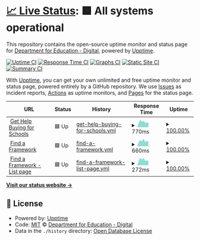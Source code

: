 # [📈 Live Status](https://DFE-Digital.github.io/schools-upptime): <!--live status--> **🟩 All systems operational**

This repository contains the open-source uptime monitor and status page for [Department for Education - Digital](http://education.gov.uk/), powered by [Upptime](https://github.com/upptime/upptime).

[![Uptime CI](https://github.com/DFE-Digital/schools-upptime/workflows/Uptime%20CI/badge.svg)](https://github.com/DFE-Digital/schools-upptime/actions?query=workflow%3A%22Uptime+CI%22)
[![Response Time CI](https://github.com/DFE-Digital/schools-upptime/workflows/Response%20Time%20CI/badge.svg)](https://github.com/DFE-Digital/schools-upptime/actions?query=workflow%3A%22Response+Time+CI%22)
[![Graphs CI](https://github.com/DFE-Digital/schools-upptime/workflows/Graphs%20CI/badge.svg)](https://github.com/DFE-Digital/schools-upptime/actions?query=workflow%3A%22Graphs+CI%22)
[![Static Site CI](https://github.com/DFE-Digital/schools-upptime/workflows/Static%20Site%20CI/badge.svg)](https://github.com/DFE-Digital/schools-upptime/actions?query=workflow%3A%22Static+Site+CI%22)
[![Summary CI](https://github.com/DFE-Digital/schools-upptime/workflows/Summary%20CI/badge.svg)](https://github.com/DFE-Digital/schools-upptime/actions?query=workflow%3A%22Summary+CI%22)

With [Upptime](https://upptime.js.org), you can get your own unlimited and free uptime monitor and status page, powered entirely by a GitHub repository. We use [Issues](https://github.com/DFE-Digital/schools-upptime/issues) as incident reports, [Actions](https://github.com/DFE-Digital/schools-upptime/actions) as uptime monitors, and [Pages](https://DFE-Digital.github.io/schools-upptime) for the status page.

<!--start: status pages-->
<!-- This summary is generated by Upptime (https://github.com/upptime/upptime) -->
<!-- Do not edit this manually, your changes will be overwritten -->
<!-- prettier-ignore -->
| URL | Status | History | Response Time | Uptime |
| --- | ------ | ------- | ------------- | ------ |
| <img alt="" src="https://icons.duckduckgo.com/ip3/www.get-help-buying-for-schools.service.gov.uk.ico" height="13"> [Get Help Buying for Schools](https://www.get-help-buying-for-schools.service.gov.uk/) | 🟩 Up | [get-help-buying-for-schools.yml](https://github.com/DFE-Digital/schools-upptime/commits/HEAD/history/get-help-buying-for-schools.yml) | <details><summary><img alt="Response time graph" src="./graphs/get-help-buying-for-schools/response-time-week.png" height="20"> 770ms</summary><br><a href="https://DFE-Digital.github.io/schools-upptime/history/get-help-buying-for-schools"><img alt="Response time 703" src="https://img.shields.io/endpoint?url=https%3A%2F%2Fraw.githubusercontent.com%2FDFE-Digital%2Fschools-upptime%2FHEAD%2Fapi%2Fget-help-buying-for-schools%2Fresponse-time.json"></a><br><a href="https://DFE-Digital.github.io/schools-upptime/history/get-help-buying-for-schools"><img alt="24-hour response time 1072" src="https://img.shields.io/endpoint?url=https%3A%2F%2Fraw.githubusercontent.com%2FDFE-Digital%2Fschools-upptime%2FHEAD%2Fapi%2Fget-help-buying-for-schools%2Fresponse-time-day.json"></a><br><a href="https://DFE-Digital.github.io/schools-upptime/history/get-help-buying-for-schools"><img alt="7-day response time 770" src="https://img.shields.io/endpoint?url=https%3A%2F%2Fraw.githubusercontent.com%2FDFE-Digital%2Fschools-upptime%2FHEAD%2Fapi%2Fget-help-buying-for-schools%2Fresponse-time-week.json"></a><br><a href="https://DFE-Digital.github.io/schools-upptime/history/get-help-buying-for-schools"><img alt="30-day response time 745" src="https://img.shields.io/endpoint?url=https%3A%2F%2Fraw.githubusercontent.com%2FDFE-Digital%2Fschools-upptime%2FHEAD%2Fapi%2Fget-help-buying-for-schools%2Fresponse-time-month.json"></a><br><a href="https://DFE-Digital.github.io/schools-upptime/history/get-help-buying-for-schools"><img alt="1-year response time 703" src="https://img.shields.io/endpoint?url=https%3A%2F%2Fraw.githubusercontent.com%2FDFE-Digital%2Fschools-upptime%2FHEAD%2Fapi%2Fget-help-buying-for-schools%2Fresponse-time-year.json"></a></details> | <details><summary><a href="https://DFE-Digital.github.io/schools-upptime/history/get-help-buying-for-schools">100.00%</a></summary><a href="https://DFE-Digital.github.io/schools-upptime/history/get-help-buying-for-schools"><img alt="All-time uptime 99.97%" src="https://img.shields.io/endpoint?url=https%3A%2F%2Fraw.githubusercontent.com%2FDFE-Digital%2Fschools-upptime%2FHEAD%2Fapi%2Fget-help-buying-for-schools%2Fuptime.json"></a><br><a href="https://DFE-Digital.github.io/schools-upptime/history/get-help-buying-for-schools"><img alt="24-hour uptime 100.00%" src="https://img.shields.io/endpoint?url=https%3A%2F%2Fraw.githubusercontent.com%2FDFE-Digital%2Fschools-upptime%2FHEAD%2Fapi%2Fget-help-buying-for-schools%2Fuptime-day.json"></a><br><a href="https://DFE-Digital.github.io/schools-upptime/history/get-help-buying-for-schools"><img alt="7-day uptime 100.00%" src="https://img.shields.io/endpoint?url=https%3A%2F%2Fraw.githubusercontent.com%2FDFE-Digital%2Fschools-upptime%2FHEAD%2Fapi%2Fget-help-buying-for-schools%2Fuptime-week.json"></a><br><a href="https://DFE-Digital.github.io/schools-upptime/history/get-help-buying-for-schools"><img alt="30-day uptime 100.00%" src="https://img.shields.io/endpoint?url=https%3A%2F%2Fraw.githubusercontent.com%2FDFE-Digital%2Fschools-upptime%2FHEAD%2Fapi%2Fget-help-buying-for-schools%2Fuptime-month.json"></a><br><a href="https://DFE-Digital.github.io/schools-upptime/history/get-help-buying-for-schools"><img alt="1-year uptime 99.97%" src="https://img.shields.io/endpoint?url=https%3A%2F%2Fraw.githubusercontent.com%2FDFE-Digital%2Fschools-upptime%2FHEAD%2Fapi%2Fget-help-buying-for-schools%2Fuptime-year.json"></a></details>
| <img alt="" src="https://icons.duckduckgo.com/ip3/find-dfe-approved-framework.service.gov.uk.ico" height="13"> [Find a Framework](https://find-dfe-approved-framework.service.gov.uk/find/type) | 🟩 Up | [find-a-framework.yml](https://github.com/DFE-Digital/schools-upptime/commits/HEAD/history/find-a-framework.yml) | <details><summary><img alt="Response time graph" src="./graphs/find-a-framework/response-time-week.png" height="20"> 660ms</summary><br><a href="https://DFE-Digital.github.io/schools-upptime/history/find-a-framework"><img alt="Response time 623" src="https://img.shields.io/endpoint?url=https%3A%2F%2Fraw.githubusercontent.com%2FDFE-Digital%2Fschools-upptime%2FHEAD%2Fapi%2Ffind-a-framework%2Fresponse-time.json"></a><br><a href="https://DFE-Digital.github.io/schools-upptime/history/find-a-framework"><img alt="24-hour response time 726" src="https://img.shields.io/endpoint?url=https%3A%2F%2Fraw.githubusercontent.com%2FDFE-Digital%2Fschools-upptime%2FHEAD%2Fapi%2Ffind-a-framework%2Fresponse-time-day.json"></a><br><a href="https://DFE-Digital.github.io/schools-upptime/history/find-a-framework"><img alt="7-day response time 660" src="https://img.shields.io/endpoint?url=https%3A%2F%2Fraw.githubusercontent.com%2FDFE-Digital%2Fschools-upptime%2FHEAD%2Fapi%2Ffind-a-framework%2Fresponse-time-week.json"></a><br><a href="https://DFE-Digital.github.io/schools-upptime/history/find-a-framework"><img alt="30-day response time 618" src="https://img.shields.io/endpoint?url=https%3A%2F%2Fraw.githubusercontent.com%2FDFE-Digital%2Fschools-upptime%2FHEAD%2Fapi%2Ffind-a-framework%2Fresponse-time-month.json"></a><br><a href="https://DFE-Digital.github.io/schools-upptime/history/find-a-framework"><img alt="1-year response time 623" src="https://img.shields.io/endpoint?url=https%3A%2F%2Fraw.githubusercontent.com%2FDFE-Digital%2Fschools-upptime%2FHEAD%2Fapi%2Ffind-a-framework%2Fresponse-time-year.json"></a></details> | <details><summary><a href="https://DFE-Digital.github.io/schools-upptime/history/find-a-framework">100.00%</a></summary><a href="https://DFE-Digital.github.io/schools-upptime/history/find-a-framework"><img alt="All-time uptime 100.00%" src="https://img.shields.io/endpoint?url=https%3A%2F%2Fraw.githubusercontent.com%2FDFE-Digital%2Fschools-upptime%2FHEAD%2Fapi%2Ffind-a-framework%2Fuptime.json"></a><br><a href="https://DFE-Digital.github.io/schools-upptime/history/find-a-framework"><img alt="24-hour uptime 100.00%" src="https://img.shields.io/endpoint?url=https%3A%2F%2Fraw.githubusercontent.com%2FDFE-Digital%2Fschools-upptime%2FHEAD%2Fapi%2Ffind-a-framework%2Fuptime-day.json"></a><br><a href="https://DFE-Digital.github.io/schools-upptime/history/find-a-framework"><img alt="7-day uptime 100.00%" src="https://img.shields.io/endpoint?url=https%3A%2F%2Fraw.githubusercontent.com%2FDFE-Digital%2Fschools-upptime%2FHEAD%2Fapi%2Ffind-a-framework%2Fuptime-week.json"></a><br><a href="https://DFE-Digital.github.io/schools-upptime/history/find-a-framework"><img alt="30-day uptime 100.00%" src="https://img.shields.io/endpoint?url=https%3A%2F%2Fraw.githubusercontent.com%2FDFE-Digital%2Fschools-upptime%2FHEAD%2Fapi%2Ffind-a-framework%2Fuptime-month.json"></a><br><a href="https://DFE-Digital.github.io/schools-upptime/history/find-a-framework"><img alt="1-year uptime 100.00%" src="https://img.shields.io/endpoint?url=https%3A%2F%2Fraw.githubusercontent.com%2FDFE-Digital%2Fschools-upptime%2FHEAD%2Fapi%2Ffind-a-framework%2Fuptime-year.json"></a></details>
| <img alt="" src="https://icons.duckduckgo.com/ip3/find-dfe-approved-framework.service.gov.uk.ico" height="13"> [Find a Framework - List page](https://find-dfe-approved-framework.service.gov.uk/list) | 🟩 Up | [find-a-framework-list-page.yml](https://github.com/DFE-Digital/schools-upptime/commits/HEAD/history/find-a-framework-list-page.yml) | <details><summary><img alt="Response time graph" src="./graphs/find-a-framework-list-page/response-time-week.png" height="20"> 272ms</summary><br><a href="https://DFE-Digital.github.io/schools-upptime/history/find-a-framework-list-page"><img alt="Response time 250" src="https://img.shields.io/endpoint?url=https%3A%2F%2Fraw.githubusercontent.com%2FDFE-Digital%2Fschools-upptime%2FHEAD%2Fapi%2Ffind-a-framework-list-page%2Fresponse-time.json"></a><br><a href="https://DFE-Digital.github.io/schools-upptime/history/find-a-framework-list-page"><img alt="24-hour response time 341" src="https://img.shields.io/endpoint?url=https%3A%2F%2Fraw.githubusercontent.com%2FDFE-Digital%2Fschools-upptime%2FHEAD%2Fapi%2Ffind-a-framework-list-page%2Fresponse-time-day.json"></a><br><a href="https://DFE-Digital.github.io/schools-upptime/history/find-a-framework-list-page"><img alt="7-day response time 272" src="https://img.shields.io/endpoint?url=https%3A%2F%2Fraw.githubusercontent.com%2FDFE-Digital%2Fschools-upptime%2FHEAD%2Fapi%2Ffind-a-framework-list-page%2Fresponse-time-week.json"></a><br><a href="https://DFE-Digital.github.io/schools-upptime/history/find-a-framework-list-page"><img alt="30-day response time 247" src="https://img.shields.io/endpoint?url=https%3A%2F%2Fraw.githubusercontent.com%2FDFE-Digital%2Fschools-upptime%2FHEAD%2Fapi%2Ffind-a-framework-list-page%2Fresponse-time-month.json"></a><br><a href="https://DFE-Digital.github.io/schools-upptime/history/find-a-framework-list-page"><img alt="1-year response time 250" src="https://img.shields.io/endpoint?url=https%3A%2F%2Fraw.githubusercontent.com%2FDFE-Digital%2Fschools-upptime%2FHEAD%2Fapi%2Ffind-a-framework-list-page%2Fresponse-time-year.json"></a></details> | <details><summary><a href="https://DFE-Digital.github.io/schools-upptime/history/find-a-framework-list-page">100.00%</a></summary><a href="https://DFE-Digital.github.io/schools-upptime/history/find-a-framework-list-page"><img alt="All-time uptime 100.00%" src="https://img.shields.io/endpoint?url=https%3A%2F%2Fraw.githubusercontent.com%2FDFE-Digital%2Fschools-upptime%2FHEAD%2Fapi%2Ffind-a-framework-list-page%2Fuptime.json"></a><br><a href="https://DFE-Digital.github.io/schools-upptime/history/find-a-framework-list-page"><img alt="24-hour uptime 100.00%" src="https://img.shields.io/endpoint?url=https%3A%2F%2Fraw.githubusercontent.com%2FDFE-Digital%2Fschools-upptime%2FHEAD%2Fapi%2Ffind-a-framework-list-page%2Fuptime-day.json"></a><br><a href="https://DFE-Digital.github.io/schools-upptime/history/find-a-framework-list-page"><img alt="7-day uptime 100.00%" src="https://img.shields.io/endpoint?url=https%3A%2F%2Fraw.githubusercontent.com%2FDFE-Digital%2Fschools-upptime%2FHEAD%2Fapi%2Ffind-a-framework-list-page%2Fuptime-week.json"></a><br><a href="https://DFE-Digital.github.io/schools-upptime/history/find-a-framework-list-page"><img alt="30-day uptime 100.00%" src="https://img.shields.io/endpoint?url=https%3A%2F%2Fraw.githubusercontent.com%2FDFE-Digital%2Fschools-upptime%2FHEAD%2Fapi%2Ffind-a-framework-list-page%2Fuptime-month.json"></a><br><a href="https://DFE-Digital.github.io/schools-upptime/history/find-a-framework-list-page"><img alt="1-year uptime 100.00%" src="https://img.shields.io/endpoint?url=https%3A%2F%2Fraw.githubusercontent.com%2FDFE-Digital%2Fschools-upptime%2FHEAD%2Fapi%2Ffind-a-framework-list-page%2Fuptime-year.json"></a></details>

<!--end: status pages-->

[**Visit our status website →**](https://DFE-Digital.github.io/schools-upptime)

## 📄 License

- Powered by: [Upptime](https://github.com/upptime/upptime)
- Code: [MIT](./LICENSE) © [Department for Education - Digital](http://education.gov.uk/)
- Data in the `./history` directory: [Open Database License](https://opendatacommons.org/licenses/odbl/1-0/)
